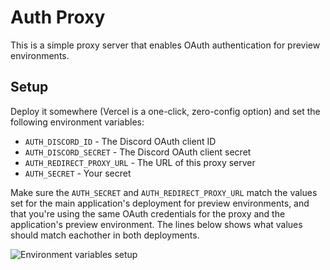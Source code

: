 # Auth Proxy

This is a simple proxy server that enables OAuth authentication for preview environments.

## Setup

Deploy it somewhere (Vercel is a one-click, zero-config option) and set the following environment variables:

-   `AUTH_DISCORD_ID` - The Discord OAuth client ID
-   `AUTH_DISCORD_SECRET` - The Discord OAuth client secret
-   `AUTH_REDIRECT_PROXY_URL` - The URL of this proxy server
-   `AUTH_SECRET` - Your secret

Make sure the `AUTH_SECRET` and `AUTH_REDIRECT_PROXY_URL` match the values set for the main application's deployment for preview environments, and that you're using the same OAuth credentials for the proxy and the application's preview environment. The lines below shows what values should match eachother in both deployments.

![Environment variables setup](https://github.com/t3-oss/create-t3-turbo/assets/51714798/5fadd3f5-f705-459a-82ab-559a3df881d0)

